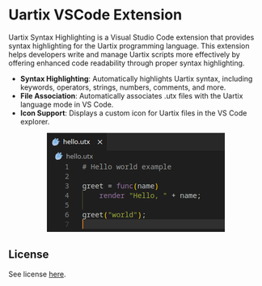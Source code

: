 # Uartix VSCode Extension

Uartix Syntax Highlighting is a Visual Studio Code extension that provides syntax highlighting for the Uartix programming language. This extension helps developers write and manage Uartix scripts more effectively by offering enhanced code readability through proper syntax highlighting.

- **Syntax Highlighting**: Automatically highlights Uartix syntax, including keywords, operators, strings, numbers, comments, and more.
- **File Association**: Automatically associates .utx files with the Uartix language mode in VS Code.
- **Icon Support**: Displays a custom icon for Uartix files in the VS Code explorer.

<p align="center">
    <img alt="Screenshot" src="./screenshot.png" />
</p>

## License

See license [here](LICENSE).